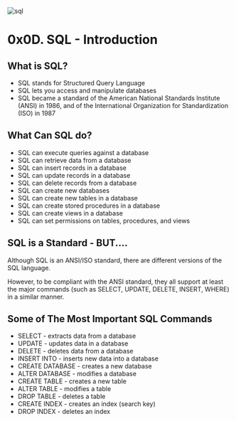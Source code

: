 ![sql](https://deivydas.com/wp-content/uploads/2018/07/1200px-MySQL.svg_-1024x528.png)

# 0x0D. SQL - Introduction
## What is SQL?

- SQL stands for Structured Query Language
- SQL lets you access and manipulate databases
- SQL became a standard of the American National Standards Institute (ANSI) in 1986, and of the
  International Organization for Standardization (ISO) in 1987


## What Can SQL do?

- SQL can execute queries against a database
- SQL can retrieve data from a database
- SQL can insert records in a database
- SQL can update records in a database
- SQL can delete records from a database
- SQL can create new databases
- SQL can create new tables in a database
- SQL can create stored procedures in a database
- SQL can create views in a database
- SQL can set permissions on tables, procedures, and views

## SQL is a Standard - BUT....


Although SQL is an ANSI/ISO standard, there are different versions of the SQL language.

However, to be compliant with the ANSI standard, they all support at least the major commands (such as SELECT, UPDATE, DELETE, INSERT, WHERE) in a similar manner.

## Some of The Most Important SQL Commands
- SELECT - extracts data from a database
- UPDATE - updates data in a database
- DELETE - deletes data from a database
- INSERT INTO - inserts new data into a database
- CREATE DATABASE - creates a new database
- ALTER DATABASE - modifies a database
- CREATE TABLE - creates a new table
- ALTER TABLE - modifies a table
- DROP TABLE - deletes a table
- CREATE INDEX - creates an index (search key)
- DROP INDEX - deletes an index